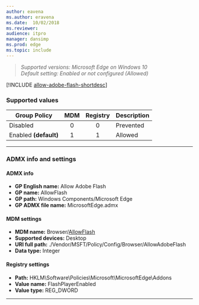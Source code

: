 ```yaml
---
author: eavena
ms.author: eravena
ms.date:  10/02/2018
ms.reviewer: 
audience: itpromanager: dansimp
ms.prod: edge
ms.topic: include
---
```


<!-- ## Allow Adobe Flash -->
>*Supported versions: Microsoft Edge on Windows 10*<br>
>*Default setting:  Enabled or not configured (Allowed)*

[!INCLUDE [allow-adobe-flash-shortdesc](../shortdesc/allow-adobe-flash-shortdesc.md)]

### Supported values

|     Group Policy      | MDM | Registry | Description |
|-----------------------|:---:|:--------:|-------------|
|       Disabled        |  0  |    0     |  Prevented  |
| Enabled **(default)** |  1  |    1     |   Allowed   |

--- 

### ADMX info and settings

#### ADMX info
- **GP English name:** Allow Adobe Flash
- **GP name:** AllowFlash
- **GP path:** Windows Components/Microsoft Edge
- **GP ADMX file name:** MicrosoftEdge.admx

#### MDM settings
- **MDM name:** Browser/[AllowFlash](https://docs.microsoft.com/windows/client-management/mdm/policy-csp-browser\#browser-allowflash)
- **Supported devices:** Desktop
- **URI full path:** ./Vendor/MSFT/Policy/Config/Browser/AllowAdobeFlash 
- **Data type:** Integer

#### Registry settings
- **Path:** HKLM\Software\Policies\Microsoft\MicrosoftEdge\Addons 
- **Value name:** FlashPlayerEnabled
- **Value type:** REG_DWORD

<hr>
